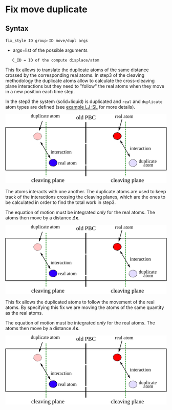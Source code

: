 # Fix move duplicate


## Syntax 

```
fix_style ID group-ID move/dupl args
```

- args=list of the possible arguments

```
   C_ID = ID of the compute displace/atom
```

This fix allows to translate the duplicate atoms of the same distance crossed by the corresponding real atoms. In step3 of the cleaving methodology the duplicate atoms allow to calculate the cross-cleaving plane interactions but they need to "follow" the real atoms when they move in a new position each time step. 


In the step3 the system (solid+liquid) is duplicated and `real` and `duplicate` atom types are defined (see [example LJ-SL](example_SL.md) for more details).


![definition](../figs/dupl1.png "Definition of duplicate atoms")


The atoms interacts with one another. The duplicate atoms are used to keep track of the interactions crossing the cleaving planes, which are the ones to be calculated in order to find the total work in step3. 

The equation of motion must be integrated _only_ for the real atoms. The atoms then move by a distance $\Delta \mathbf{x}$.

![move](../figs/dupl1.png "Move the real atoms")


This fix allows the duplicated atoms to follow the movement of the real atoms. By specifying this fix we are moving the atoms of the same quantity as the real atoms.


The equation of motion must be integrated _only_ for the real atoms. The atoms then move by a distance $\Delta \mathbf{x}$.

![move](../figs/dupl1.png "Move the real atoms")


```{footbibliography}

```
